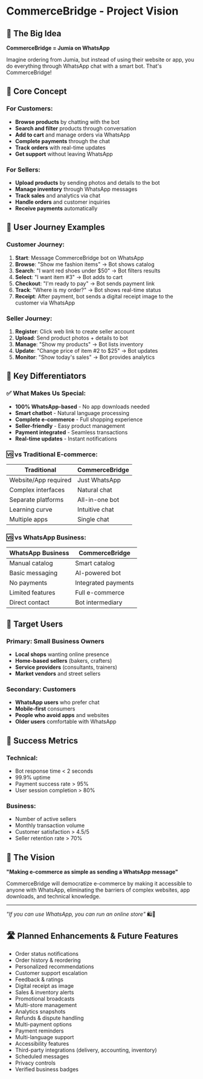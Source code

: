 # CommerceBridge - Project Vision

## 🎯 The Big Idea

**CommerceBridge = Jumia on WhatsApp**

Imagine ordering from Jumia, but instead of using their website or app, you do everything through WhatsApp chat with a smart bot. That's CommerceBridge!

## 🚀 Core Concept

### For Customers:
- **Browse products** by chatting with the bot
- **Search and filter** products through conversation
- **Add to cart** and manage orders via WhatsApp
- **Complete payments** through the chat
- **Track orders** with real-time updates
- **Get support** without leaving WhatsApp

### For Sellers:
- **Upload products** by sending photos and details to the bot
- **Manage inventory** through WhatsApp messages
- **Track sales** and analytics via chat
- **Handle orders** and customer inquiries
- **Receive payments** automatically

## 🔄 User Journey Examples

### Customer Journey:
1. **Start**: Message CommerceBridge bot on WhatsApp
2. **Browse**: "Show me fashion items" → Bot shows catalog
3. **Search**: "I want red shoes under $50" → Bot filters results
4. **Select**: "I want item #3" → Bot adds to cart
5. **Checkout**: "I'm ready to pay" → Bot sends payment link
6. **Track**: "Where is my order?" → Bot shows real-time status
7. **Receipt**: After payment, bot sends a digital receipt image to the customer via WhatsApp

### Seller Journey:
1. **Register**: Click web link to create seller account
2. **Upload**: Send product photos + details to bot
3. **Manage**: "Show my products" → Bot lists inventory
4. **Update**: "Change price of item #2 to $25" → Bot updates
5. **Monitor**: "Show today's sales" → Bot provides analytics

## 🎪 Key Differentiators

### ✅ What Makes Us Special:
- **100% WhatsApp-based** - No app downloads needed
- **Smart chatbot** - Natural language processing
- **Complete e-commerce** - Full shopping experience
- **Seller-friendly** - Easy product management
- **Payment integrated** - Seamless transactions
- **Real-time updates** - Instant notifications

### 🆚 vs Traditional E-commerce:
| Traditional | CommerceBridge |
|-------------|----------------|
| Website/App required | Just WhatsApp |
| Complex interfaces | Natural chat |
| Separate platforms | All-in-one bot |
| Learning curve | Intuitive chat |
| Multiple apps | Single chat |

### 🆚 vs WhatsApp Business:
| WhatsApp Business | CommerceBridge |
|-------------------|----------------|
| Manual catalog | Smart catalog |
| Basic messaging | AI-powered bot |
| No payments | Integrated payments |
| Limited features | Full e-commerce |
| Direct contact | Bot intermediary |

## 🎯 Target Users

### Primary: Small Business Owners
- **Local shops** wanting online presence
- **Home-based sellers** (bakers, crafters)
- **Service providers** (consultants, trainers)
- **Market vendors** and street sellers

### Secondary: Customers
- **WhatsApp users** who prefer chat
- **Mobile-first** consumers
- **People who avoid apps** and websites
- **Older users** comfortable with WhatsApp

## 🚀 Success Metrics

### Technical:
- Bot response time < 2 seconds
- 99.9% uptime
- Payment success rate > 95%
- User session completion > 80%

### Business:
- Number of active sellers
- Monthly transaction volume
- Customer satisfaction > 4.5/5
- Seller retention rate > 70%

## 🎪 The Vision

**"Making e-commerce as simple as sending a WhatsApp message"**

CommerceBridge will democratize e-commerce by making it accessible to anyone with WhatsApp, eliminating the barriers of complex websites, app downloads, and technical knowledge.

---

*"If you can use WhatsApp, you can run an online store"* 🛍️📱 

## 🛣️ Planned Enhancements & Future Features
- Order status notifications
- Order history & reordering
- Personalized recommendations
- Customer support escalation
- Feedback & ratings
- Digital receipt as image
- Sales & inventory alerts
- Promotional broadcasts
- Multi-store management
- Analytics snapshots
- Refunds & dispute handling
- Multi-payment options
- Payment reminders
- Multi-language support
- Accessibility features
- Third-party integrations (delivery, accounting, inventory)
- Scheduled messages
- Privacy controls
- Verified business badges 